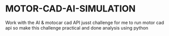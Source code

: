 # MOTOR-CAD-AI-SIMULATION
Work with the AI &amp; motocar cad API jusst challenge for me to run motor cad api so make this challenge practical and done analysis using python 
